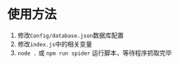 # 使用方法

1. 修改`Config/database.json`数据库配置
2. 修改`index.js`中的相关变量
3. `node .` 或 `npm run spider` 运行脚本，等待程序抓取完毕